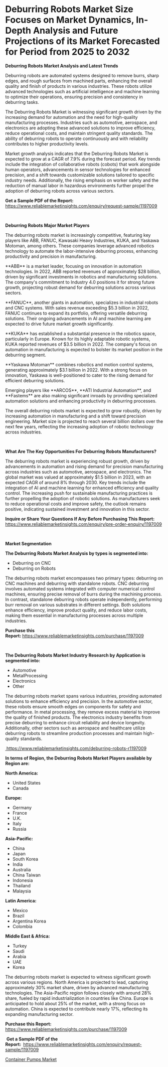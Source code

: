 <p><h1>Deburring Robots Market Size Focuses on Market Dynamics, In-Depth Analysis and Future Projections of its Market Forecasted for Period from 2025 to 2032</h1></p><p><strong>Deburring Robots Market Analysis and Latest Trends</strong></p>
<p><p>Deburring robots are automated systems designed to remove burrs, sharp edges, and rough surfaces from machined parts, enhancing the overall quality and finish of products in various industries. These robots utilize advanced technologies such as artificial intelligence and machine learning to optimize their operations, ensuring precision and consistency in deburring tasks.</p><p>The Deburring Robots Market is witnessing significant growth driven by the increasing demand for automation and the need for high-quality manufacturing processes. Industries such as automotive, aerospace, and electronics are adopting these advanced solutions to improve efficiency, reduce operational costs, and maintain stringent quality standards. The ability of deburring robots to operate continuously and with reliability contributes to higher productivity levels.</p><p>Market growth analysis indicates that the Deburring Robots Market is expected to grow at a CAGR of 7.9% during the forecast period. Key trends include the integration of collaborative robots (cobots) that work alongside human operators, advancements in sensor technologies for enhanced precision, and a shift towards customizable solutions tailored to specific industry needs. Additionally, the rising emphasis on worker safety and the reduction of manual labor in hazardous environments further propel the adoption of deburring robots across various sectors.</p></p>
<p><strong>Get a Sample PDF of the Report:&nbsp;</strong> <a href="https://www.reliablemarketinsights.com/enquiry/request-sample/1197009?utm_campaign=2395&utm_medium=2&utm_source=Github&utm_content=ia&utm_term=19022025&utm_id=deburring-robots">https://www.reliablemarketinsights.com/enquiry/request-sample/1197009</a></p>
<p>&nbsp;</p>
<p><strong>Deburring Robots Major Market Players</strong></p>
<p><p>The deburring robots market is increasingly competitive, featuring key players like ABB, FANUC, Kawasaki Heavy Industries, KUKA, and Yaskawa Motoman, among others. These companies leverage advanced robotics technology to automate the labor-intensive deburring process, enhancing productivity and precision in manufacturing.</p><p>**ABB** is a market leader, focusing on innovation in automation technologies. In 2022, ABB reported revenues of approximately $28 billion, driven by significant investments in robotics and manufacturing solutions. The company's commitment to Industry 4.0 positions it for strong future growth, projecting robust demand for deburring solutions across various sectors.</p><p>**FANUC**, another giants in automation, specializes in industrial robots and CNC systems. With sales revenue exceeding $5.3 billion in 2022, FANUC continues to expand its portfolio, offering versatile deburring solutions. Their ongoing advancements in AI and machine learning are expected to drive future market growth significantly.</p><p>**KUKA** has established a substantial presence in the robotics space, particularly in Europe. Known for its highly adaptable robotic systems, KUKA reported revenues of $3.5 billion in 2022. The company's focus on automation in manufacturing is expected to bolster its market position in the deburring segment.</p><p>**Yaskawa Motoman** combines robotics and motion control systems, generating approximately $3.1 billion in 2022. With a strong focus on innovation, Yaskawa is well-positioned to cater to the rising demand for efficient deburring solutions.</p><p>Emerging players like **ARCOS**, **ATI Industrial Automation**, and **Fastems** are also making significant inroads by providing specialized automation solutions and enhancing productivity in deburring processes.</p><p>The overall deburring robots market is expected to grow robustly, driven by increasing automation in manufacturing and a shift toward precision engineering. Market size is projected to reach several billion dollars over the next few years, reflecting the increasing adoption of robotic technology across industries.</p></p>
<p>&nbsp;</p>
<p><strong>What Are The Key Opportunities For Deburring Robots Manufacturers?</strong></p>
<p><p>The deburring robots market is experiencing robust growth, driven by advancements in automation and rising demand for precision manufacturing across industries such as automotive, aerospace, and electronics. The global market was valued at approximately $1.5 billion in 2023, with an expected CAGR of around 8% through 2030. Key trends include the integration of AI and machine learning for enhanced efficiency and quality control. The increasing push for sustainable manufacturing practices is further propelling the adoption of robotic solutions. As manufacturers seek to reduce operational costs and improve safety, the outlook remains positive, indicating sustained investment and innovation in this sector.</p></p>
<p><strong>Inquire or Share Your Questions If Any Before Purchasing This Report:</strong> <a href="https://www.reliablemarketinsights.com/enquiry/pre-order-enquiry/1197009?utm_campaign=2395&utm_medium=2&utm_source=Github&utm_content=ia&utm_term=19022025&utm_id=deburring-robots">https://www.reliablemarketinsights.com/enquiry/pre-order-enquiry/1197009</a></p>
<p>&nbsp;</p>
<p><strong>Market Segmentation</strong></p>
<p><strong>The Deburring Robots Market Analysis by types is segmented into:</strong></p>
<p><ul><li>Deburring on CNC</li><li>Deburring on Robots</li></ul></p>
<p><p>The deburring robots market encompasses two primary types: deburring on CNC machines and deburring with standalone robots. CNC deburring involves automated systems integrated with computer numerical control machines, ensuring precise removal of burrs during the machining process. In contrast, standalone deburring robots operate independently, performing burr removal on various substrates in different settings. Both solutions enhance efficiency, improve product quality, and reduce labor costs, making them essential in manufacturing processes across multiple industries.</p></p>
<p><strong>Purchase this Report:&nbsp;</strong><a href="https://www.reliablemarketinsights.com/purchase/1197009?utm_campaign=2395&utm_medium=2&utm_source=Github&utm_content=ia&utm_term=19022025&utm_id=deburring-robots">https://www.reliablemarketinsights.com/purchase/1197009</a></p>
<p>&nbsp;</p>
<p><strong>The Deburring Robots Market Industry Research by Application is segmented into:</strong></p>
<p><ul><li>Automotive</li><li>MetalProcessing</li><li>Electronics</li><li>Other</li></ul></p>
<p><p>The deburring robots market spans various industries, providing automated solutions to enhance efficiency and precision. In the automotive sector, these robots ensure smooth edges on components for safety and performance. In metal processing, they remove excess material to improve the quality of finished products. The electronics industry benefits from precise deburring to enhance circuit reliability and device longevity. Additionally, other sectors such as aerospace and healthcare utilize deburring robots to streamline production processes and maintain high-quality standards.</p></p>
<p><a href="https://www.reliablemarketinsights.com/deburring-robots-r1197009?utm_campaign=2395&utm_medium=2&utm_source=Github&utm_content=ia&utm_term=19022025&utm_id=deburring-robots">&nbsp;https://www.reliablemarketinsights.com/deburring-robots-r1197009</a></p>
<p><strong>In terms of Region, the Deburring Robots Market Players available by Region are:</strong></p>
<p>
    <p> <strong> North America: </strong>
        <ul>
            <li>United States</li>
            <li>Canada</li>
        </ul>
        </p> 
    <p> <strong> Europe: </strong>
        <ul>
            <li>Germany</li>
            <li>France</li>
            <li>U.K.</li>
            <li>Italy</li>
            <li>Russia</li>
        </ul>
        </p> 
    <p> <strong> Asia-Pacific: </strong>
        <ul>
            <li>China</li>
            <li>Japan</li>
            <li>South Korea</li>
            <li>India</li>
            <li>Australia</li>
            <li>China Taiwan</li>
            <li>Indonesia</li>
            <li>Thailand</li>
            <li>Malaysia</li>
        </ul>
        </p> 
    <p> <strong> Latin America: </strong>
        <ul>
            <li>Mexico</li>
            <li>Brazil</li>
            <li>Argentina Korea</li>
            <li>Colombia</li>
        </ul>
        </p> 
    <p> <strong> Middle East & Africa: </strong>
        <ul>
            <li>Turkey</li>
            <li>Saudi</li>
            <li>Arabia</li>
            <li>UAE</li>
            <li>Korea</li>
        </ul>
    </p>
    </p>
<p><p>The deburring robots market is expected to witness significant growth across various regions. North America is projected to lead, capturing approximately 30% market share, driven by advanced manufacturing technologies. The Asia-Pacific region follows closely with around 28% share, fueled by rapid industrialization in countries like China. Europe is anticipated to hold about 25% of the market, with a strong focus on automation. China is expected to contribute nearly 17%, reflecting its expanding manufacturing sector.</p></p>
<p><strong>Purchase this Report: </strong><a href="https://www.reliablemarketinsights.com/purchase/1197009?utm_campaign=2395&utm_medium=2&utm_source=Github&utm_content=ia&utm_term=19022025&utm_id=deburring-robots">https://www.reliablemarketinsights.com/purchase/1197009</a></p>
<p>&nbsp;<strong>Get a Sample PDF of the Report:&nbsp;&nbsp;</strong><a href="https://www.reliablemarketinsights.com/enquiry/request-sample/1197009?utm_campaign=2395&utm_medium=2&utm_source=Github&utm_content=ia&utm_term=19022025&utm_id=deburring-robots">https://www.reliablemarketinsights.com/enquiry/request-sample/1197009</a></p>
<p><strong></strong></p>
<p><p><a href="https://github.com/nafidurii/Market-Research-Report-List-1/blob/main/container-pumps-market.md?utm_campaign=2395&utm_medium=2&utm_source=Github&utm_content=ia&utm_term=19022025&utm_id=deburring-robots">Container Pumps Market</a></p></p>